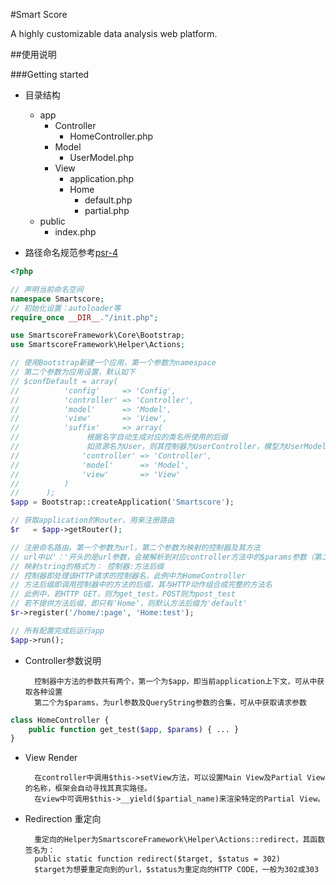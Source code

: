 #Smart Score

A highly customizable data analysis web platform.

##使用说明

###Getting started

* 目录结构
    - app
        - Controller
            - HomeController.php
        - Model
            - UserModel.php
        - View
            - application.php
            - Home
                - default.php
                - partial.php
    - public
        - index.php

* 路径命名规范参考[psr-4](http://www.php-fig.org/psr/psr-4/)


```php
<?php

// 声明当前命名空间
namespace Smartscore;
// 初始化设置：autoloader等
require_once __DIR__."/init.php";

use SmartscoreFramework\Core\Bootstrap;
use SmartscoreFramework\Helper\Actions;

// 使用Bootstrap新建一个应用，第一个参数为namespace
// 第二个参数为应用设置，默认如下
// $confDefault = array(
//          'config'     => 'Config',
//          'controller' => 'Controller',
//          'model'      => 'Model',
//          'view'       => 'View',
//          'suffix'     => array(
//               根据名字自动生成对应的类名所使用的后缀
//               如资源名为User，则其控制器为UserController，模型为UserModel，视图为UserView
//              'controller' => 'Controller',
//              'model'      => 'Model',
//              'view'       => 'View'
//          )
//      );
$app = Bootstrap::createApplication('Smartscore');

// 获取application的Router，用来注册路由
$r   = $app->getRouter();

// 注册命名路由。第一个参数为url，第二个参数为映射的控制器及其方法
// url中以'：'开头的是url参数，会被解析到对应controller方法中的$params参数（第二个参数）
// 映射string的格式为： 控制器:方法后缀
// 控制器即处理该HTTP请求的控制器名，此例中为HomeController
// 方法后缀即调用控制器中的方法的后缀，其与HTTP动作组合成完整的方法名
// 此例中，若HTTP GET，则为get_test，POST则为post_test
// 若不提供方法后缀，即只有'Home'，则默认方法后缀为'default'
$r->register('/home/:page', 'Home:test');

// 所有配置完成后运行app
$app->run();
```

* Controller参数说明

        控制器中方法的参数共有两个，第一个为$app，即当前application上下文，可从中获取各种设置
        第二个为$params，为url参数及QueryString参数的合集，可从中获取请求参数
        
```php
class HomeController {
    public function get_test($app, $params) { ... }
}
```

* View Render

        在controller中调用$this->setView方法，可以设置Main View及Partial View的名称，框架会自动寻找其真实路径。
        在view中可调用$this->__yield($partial_name)来渲染特定的Partial View。

* Redirection 重定向

        重定向的Helper为SmartscoreFramework\Helper\Actions::redirect，其函数签名为：
        public static function redirect($target, $status = 302)
        $target为想要重定向到的url，$status为重定向的HTTP CODE，一般为302或303
